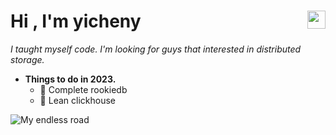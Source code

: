 <h1>Hi <img src="https://github.com/TheDudeThatCode/TheDudeThatCode/blob/master/Assets/Hi.gif" width="29px" align="right">, I'm yicheny</h1> 

*I taught myself code. I'm looking for guys that interested in distributed storage.*

- **Things to do in 2023.**
  - 🌈 Complete rookiedb
  - 🌈 Lean clickhouse
<!-- <img src="https://img.halfrost.com/Blog/ArticleTitleImage/4.gif"> -->
<img src="https://github-readme-svg.vercel.app/api/v1/svg/road?cartype=normal&p=center" alt="My endless road" />


